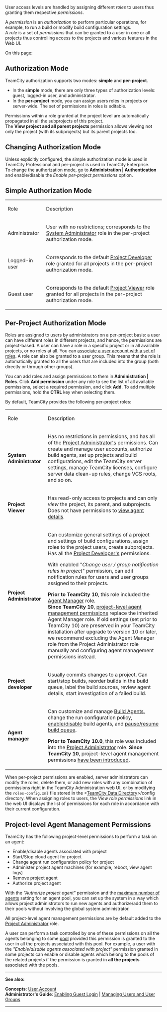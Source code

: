 [//]: # (title: Role and Permission)
[//]: # (auxiliary-id: Role and Permission)

User access levels are handled by assigning different _roles_ to users thus granting them respective _permissions_.

A _permission_ is an _authorization_ to perform particular operations, for example, to run a build or modify build configuration settings.   
A _role_ is a set of _permissions_ that can be granted to a user in one or all projects thus controlling access to the projects and various features in the Web UI.

On this page:

<tag-list of="chapter" mode="tree" depth="4"/>

## Authorization Mode

TeamCity authorization supports two modes: __simple__ and __per-project__.
* In the __simple__ mode, there are only three types of authorization levels: guest, logged-in user, and administrator.   
* In the __per-project__ mode, you can assign users roles in projects or server-wide. The set of permissions in roles is editable.

Permissions within a role granted at the project level are automatically propagated in all the subprojects of this project.   
The __View project and all parent projects__ permission allows viewing not only the project (with its subprojects) but its parent projects too.

## Changing Authorization Mode

Unless explicitly configured, the simple authorization mode is used in TeamCity Professional and per-project is used in TeamCity Enterprise.   
To change the authorization mode, go to __Administration | Authentication__ and enable/disable the _Enable per-project permissions_ option.

## Simple Authorization Mode

<table>

<tr>

<td>

Role

</td>

<td>

Description

</td>

</tr>
<tr>

<td>

Administrator

</td>

<td>

User with no restrictions; corresponds to the [System Administrator](#system-administrator) role in the per-project authorization mode.

</td>

</tr>
<tr>

<td>

Logged-in user

</td>

<td>

Corresponds to the default [Project Developer](#project-developer) role granted for all projects in the per-project authorization mode.

</td>

</tr>
<tr>

<td>

Guest user

</td>

<td>

Corresponds to the default [Project Viewer](#project-viewer) role granted for all projects in the per-project authorization mode.

</td></tr></table>

## Per-Project Authorization Mode

Roles are assigned to users by administrators on a per-project basis: a user can have different roles in different projects, and hence, the permissions are project-based. A user can have a role in a specific project or in all available projects, or no roles at all. You can [associate a user account with a set of roles](managing-users-and-user-groups.md). A role can also be granted to a user group. This means that the role is automatically granted to all the users that are included into the group (both directly or through other groups).

You can add roles and assign permissions to them in __Administration | Roles__. Click __Add permission__ under any role to see the list of all available permissions, select a required permission, and click __Add__. To add multiple permissions, hold the __CTRL__ key when selecting them.

By default, TeamCity provides the following per-project roles:

<table>

<tr>

<td>

Role

</td>

<td>

Description

</td></tr><tr>

<td>

<anchor name="system-administrator"/>

__System Administrator__

</td>

<td>

Has no restrictions in permissions, and has all of the [Project Administrator's](#project-administrator) permissions. Сan create and manage user accounts, authorize build agents, set up projects and build configurations, edit the TeamCity server settings, manage TeamCity licenses, configure server data clean-up rules, change VCS roots, and so on.


</td></tr><tr>

<td>

<anchor name="project-viewer"/>

__Project Viewer__

</td>

<td>

Has read-only access to projects and can only _view_ the project, its parent, and subprojects. Does not have permissions to [view agent details](build-agents-configuration-and-maintenance.md#Viewing+TeamCity+agents+details).

</td></tr><tr>

<td>

<anchor name="project-administrator"/>

__Project Administrator__

</td>

<td>

Can customize general settings of a project and settings of build configurations, assign roles to the project users, create subprojects. Has all the [Project Developer's](#project-developer) permissions.

With enabled "_Change user / group notification rules in project_" permission, can edit notification rules for users and user groups assigned to their projects.

__Prior to TeamCity 10__, this role included the [Agent Manager](#agent-manager) role.   
__Since TeamCity 10__, [project-level agent management permissions](#Project-level+Agent+Management+Permissions) replace the inherited Agent Manager role. If old settings (set prior to TeamCity 10) are preserved in your TeamCity installation after upgrade to version 10 or later, we recommend excluding the Agent Manager role from the Project Administrator role manually and configuring agent management permissions instead.


</td></tr><tr>

<td>

<anchor name="project-developer"/>

__Project developer__


</td>

<td>

Usually commits changes to a project. Can start/stop builds, reorder builds in the build queue, label the build sources, review agent details, start investigation of a failed build.


</td></tr><tr>

<td>

<anchor name="agent-manager"/>

__Agent manager__


</td>

<td>

Can customize and manage [Build Agents](build-agent.md), change the run configuration policy, [enable/disable](build-agents-configuration-and-maintenance.md#Enabling%2FDisabling+Agents+via+UI) build agents, and [pause/resume build queue](build-queue.md#Pausing%2FResuming+Build+Queue).

__Prior to TeamCity 10.0__, this role was included into the [Project Administrator](#project-administrator) role. __Since TeamCity 10__, project-level agent management permissions [have been introduced](#Project-level+Agent+Management+Permissions).


</td></tr></table>

When per-project permissions are enabled, server administrators can modify the roles, delete them, or add new roles with any combination of permissions right in the TeamCity Administration web UI, or by modifying the `roles-config.xml` file stored in the \<[TeamCity Data Directory](teamcity-data-directory.md)\>\/config directory. When assigning roles to users, the _View role permissions_ link in the web UI displays the list of permissions for each role in accordance with their current configuration.

## Project-level Agent Management Permissions

TeamCity has the following project-level permissions to perform a task on an agent:
* Enable/disable agents associated with project
* Start/Stop cloud agent for project
* Change agent run configuration policy for project
* Administer project agent machines (for example, reboot, view agent logs)
* Remove project agent
* Authorize project agent

<tip>

With the _"Authorize project agent"_ permission and the [maximum number of agents](agent-pools.md#Managing+Agent+Pools) setting for an agent pool, you can set up the system in a way which allows project administrators to run new agents and authorize/add them to their pools without involving the global system administrator.

</tip>

All project-level agent management permissions are by default added to the [Project Administrator](#project-administrator) role.

A user can perform a task controlled by one of these permissions on all the agents belonging to some [pool](agent-pools.md) provided this permission is granted to the user in all the projects associated with this pool. For example, a user with the _"Enable/disable agents associated with project"_ permission granted in some projects can enable or disable agents which belong to the pools of the related projects if the permission is granted in __all the projects__ associated with the pools. 

__  __

__See also:__

__Concepts__: [User Account](user-account.md)   
__Administrator's Guide__: [Enabling Guest Login](enabling-guest-login.md) | [Managing Users and User Groups](managing-users-and-user-groups.md)

__ __